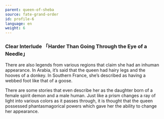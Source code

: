 ```yaml
---
parent: queen-of-sheba
source: fate-grand-order
id: profile-6
language: en
weight: 6
---
```


### Clear Interlude 「Harder Than Going Through the Eye of a Needle」

There are also legends from various regions that claim she had an inhuman appearance.
In Arabia, it’s said that the queen had hairy legs and the hooves of a donkey. In Southern France, she’s described as having a webbed foot like that of a goose.

There are some stories that even describe her as the daughter born of a female spirit demon and a male human.
Just like a prism changes a ray of light into various colors as it passes through, it is thought that the queen possessed phantasmagorical powers which gave her the ability to change her appearance.
